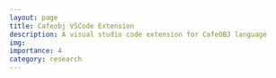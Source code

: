 ```yaml
---
layout: page
title: Cafeobj VSCode Extension
description: A visual studio code extension for CafeOBJ language 
img: 
importance: 4
category: research
---
```



